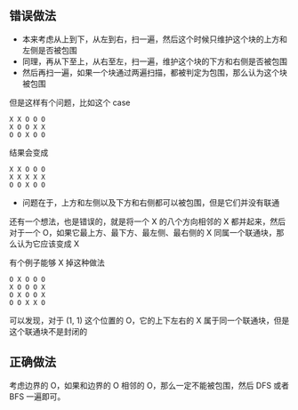 ## 错误做法

- 本来考虑从上到下，从左到右，扫一遍，然后这个时候只维护这个块的上方和左侧是否被包围
- 同理，再从下至上，从右至左，扫一遍，维护这个块的下方和右侧是否被包围
- 然后再扫一遍，如果一个块通过两遍扫描，都被判定为包围，那么认为这个块被包围

但是这样有个问题，比如这个 case

```plain
X X O O O
X O O X X
O O X O O
```

结果会变成

```plain
X X O O O
X X X X X
O O X O O
```

- 问题在于，上方和左侧以及下方和右侧都可以被包围，但是它们并没有联通

还有一个想法，也是错误的，就是将一个 X 的八个方向相邻的 X 都并起来，然后对于一个 O，如果它最上方、最下方、最左侧、最右侧的 X 同属一个联通块，那么认为它应该变成 X

有个例子能够 X 掉这种做法

```plain
O X O O O
X O O O X
O X O O X
O O X X O
```

可以发现，对于 (1, 1) 这个位置的 O，它的上下左右的 X 属于同一个联通块，但是这个联通块不是封闭的

## 正确做法

考虑边界的 O，如果和边界的 O 相邻的 O，那么一定不能被包围，然后 DFS 或者 BFS 一遍即可。

